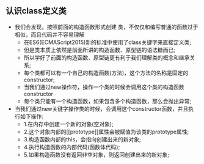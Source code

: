 ## 认识class定义类
+ 我们会发现，按照前面的构造函数形式创建 类，不仅仅和编写普通的函数过于相似，而且代码并不容易理解
    - 在ES6(ECMAScript2015)新的标准中使用了class关键字来直接定义类;
    - 但是类本质上依然是前面所讲的构造函数、原型链的语法糖而已;
    - 所以学好了前面的构造函数、原型链更有利于我们理解类的概念和继承关系;
    - 每个类都可以有一个自己的构造函数(方法)，这个方法的名称是固定的constructor;
    - 当我们通过new操作符，操作一个类的时候会调用这个类的构造函数constructor
    -  每个类只能有一个构造函数，如果包含多个构造函数，那么会抛出异常;
+ 当我们通过new关键字操作类的时候，会调用这个constructor函数，并且执行如下操作:
    - 1.在内存中创建一个新的对象(空对象);
    - 2.这个对象内部的[[prototype]]属性会被赋值为该类的prototype属性;
    - 3.构造函数内部的this，会指向创建出来的新对象;
    - 4.执行构造函数的内部代码(函数体代码);
    - 5.如果构造函数没有返回非空对象，则返回创建出来的新对象;